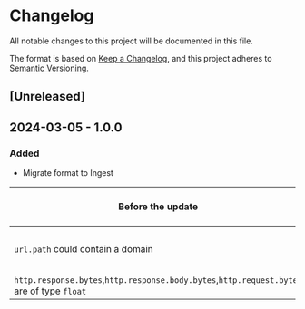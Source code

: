 # Changelog

All notable changes to this project will be documented in this file.

The format is based on [Keep a Changelog](https://keepachangelog.com/en/1.0.0/),
and this project adheres to [Semantic Versioning](https://semver.org/spec/v2.0.0.html).

## [Unreleased]

## 2024-03-05 - 1.0.0

### Added

- Migrate format to Ingest

| Before the update                                                                         | After the update              |
| ----------------------------------------------------------------------------------------- | ----------------------------- |
| `url.path` could contain a domain                                                         | `url.path` is properly parsed |
| `http.response.bytes`,`http.response.body.bytes`,`http.request.bytes` are of type `float` | type `int`                    |
